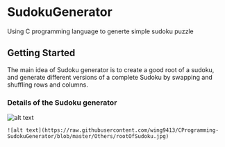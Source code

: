# SudokuGenerator

Using C programming language to generte simple sudoku puzzle 

## Getting Started

The main idea of Sudoku generator is to create a good root of a sudoku, and generate different versions of a complete Sudoku by swapping and shuffling rows and columns.

### Details of the Sudoku generator


![alt text](https://raw.githubusercontent.com/wing9413/CProgramming-SudokuGenerator/blob/master/Others/rootOfSudoku.jpg)

```
![alt text](https://raw.githubusercontent.com/wing9413/CProgramming-SudokuGenerator/blob/master/Others/rootOfSudoku.jpg)
